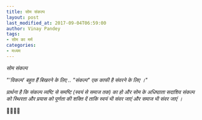 ```yaml
---
title: सोम संकल्प
layout: post
last_modified_at: 2017-09-04T06:59:00
author: Vinay Pandey
tags:
- सोम का मर्म
categories:
- मध्यम
---
```

*सोम संकल्प*

_"'विकल्प'_
_बहुत हैं बिखरने के लिए .._
_"संकल्प"_
_एक काफी है संवरने के लिए ।"_

*प्रार्थना है*
*कि संकल्प व्यष्टि से समष्टि (स्वयं से समाज तक) का हो और*
*सोम के अधिष्ठाता सदाशिव*
*संकल्प को स्थिरता और प्रयास को पूर्णता की शक्ति दें*
*ताकि स्वयं भी संवर जाएं और समाज भी संवर जाएं ।* 

🙏🌷🌷🙏


